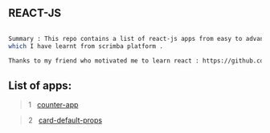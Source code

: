 ## REACT-JS 

```sh

Summary : This repo contains a list of react-js apps from easy to advanced 
which I have learnt from scrimba platform .

Thanks to my friend who motivated me to learn react : https://github.com/SandeepGamot
````

## List of apps:

> 1 &nbsp; [counter-app](https://github.com/NishantGhanate/react-learning/tree/main/counter-app)

> 2 &nbsp; [card-default-props](https://github.com/NishantGhanate/react-learning/tree/main/card-default-prop)

